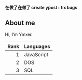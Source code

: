 #### 在做了在做了 create ypost : fix bugs
## About me

Hi, I'm Ymxer.

| Rank | Languages |
|-----:|-----------|
|     1| JavaScript|
|     2| DOS    |
|     3| SQL       |
